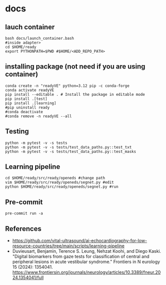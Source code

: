 # docs

## lauch container
```
bash docs/launch_container.bash
#inside adapter>
cd $HOME/ready
export PYTHONPATH=$PWD #$HOME/<ADD_REPO_PATH>
```

## installing package (not need if you are using container)
```
conda create -n "readyVE" python=3.12 pip -c conda-forge
conda activate readyVE
pip install --editable . # Install the package in editable mode
pip install .[test]
pip install .[learning]
#pip uninstall ready
#conda deactivate
#conda remove -n readyVE --all
```

## Testing 
```
python -m pytest -v -s tests
python -m pytest -v -s tests/test_data_paths.py::test_txt
python -m pytest -v -s tests/test_data_paths.py::test_masks
```

## Learning pipeline
```
cd $HOME/ready/src/ready/openeds #change path
vim $HOME/ready/src/ready/openeds/segnet.py #edit
python $HOME/ready/src/ready/openeds/segnet.py #run
```

## Pre-commit
```
pre-commit run -a
```

## References
* https://github.com/vital-ultrasound/ai-echocardiography-for-low-resource-countries/tree/main/scripts/learning-pipeline
* Duvieusart, Benjamin, Terence S. Leung, Nehzat Koohi, and Diego Kaski. "Digital biomarkers from gaze tests for classification of central and peripheral lesions in acute vestibular syndrome." Frontiers in N    eurology 15 (2024): 1354041. https://www.frontiersin.org/journals/neurology/articles/10.3389/fneur.2024.1354041/full

